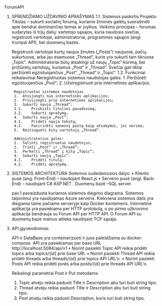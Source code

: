 ﻿ForumAPI

1. SPRENDŽIAMO UŽDAVINIO APRAŠYMAS
	1.1. Sistemos paskirtis
	Projekto Tikslas – sukurti socialinį forumą, kuriame žmonės galėtų susirašinėti apie bendrai dominančias temas ar įvykius.
	Veikimo principas – forumas sudarytas iš trijų dalių: vartotojo sąsajos, kuria naudosis svečiai, registruoti vartotojai, administratoriai,
	programinės sąsajos (angl. trumpai API), bei duomenų bazės.

	Registruoti vartotojai kurtų naujus žinutes („Posts“) naujuose, pačių sukurtuose, arba jau esamuose „Thread“, kurie yra sukurti tam tikruose „Topic”. 
	Administratoriai būtų atsakingi už naujų „Topic“ kūrimą, bei prižiūrėtų vartotojų, kuriamus „Post“ ir „Thread“. Svečiai gali tiktai peržiūrėti
	egzistuojančius „Post“, „Thread“ ir „Topic“.
	1.2. Funkciniai reikalavimai
		Neregistruotas sistemos naudotojas galės:
		1.	Peržiūrėti egzistuojančius „Post“;
		2.	Užsiregistruoti prie internetinės aplikacijos.

		Registruotas sistemos naudotojas
		1.	Atsijungti nuo internetinės aplikacijos;
		2.	Prisijungti prie internetinės aplikacijos;
		3.	Sukurti nauja „Thread“:
		3.1.	Priskisti titulini pavadinimą;
		3.2.	Sukurti aprašymą;
		4.	Sukurti nauja „Post“:
		4.1.	Pridėti nauja tekstą;
		4.2.	Pasirinkti senesnį postą kaip atsakymui, jei norima;
		5.	Reitinguoti kitų vartotojų „Thread“.

		Administratorius galės:
		1.	Šalinti registruotus naudotojus;
		2.	Trinti „Post“ ir „Thread“;
		3.	Perkelti „Thread“ į kitą „Topic“;
		4.	Sukurti naują „Topic“:
		4.1.	Pridėti titulą;
		4.2.	Pridėti aprašymą.

2. SISTEMOS ARCHITEKTŪRA
	Sistemos sudedamosios dalys: 
	•	Kliento pusė (ang. Front-End) – naudojant React.js
	•	Serverio pusė (angl. Back-End) – naudojant C# ASP.NET . Duomenų bazė –SQL server. 

	pav.1 pavaizduota kuriamos sistemos diegimo diagrama. Sistemos talpinimui yra naudojamas Azure serveris. Kiekviena sistemos dalis yra diegiama tame pačiame
	serveryje kaip Docker konteineris. Internetinė aplikacija yra pasiekiama per HTTP protokolą, o po pirmo užkrovimo aplikacija bendrauja su Forum API per HTTP API.
	O Forum API su duomenų baze mainus atlieka naudojant TCP sąsaja.

3. API įgyvendinimas
	
	API ir DataBase yra conteinerizuoti ir juos paleidžiama su docker-compose. API yra pasiekiamas per base URL http://localhost:5084/api/v1
	• Norint pasiekti Topic API reikia pridėti topics arba topics/{id} prie base URl.
	• Norint pasiekti Thread API reikia pridėti threads arba threads/{id} prie topics API URL'o.
	• Norint pasiekti Posts API reikia pridėti posts arba posts/{id} prie threads API URL'o.
	
	Reikalingi parametrai Post ir Put metodams:
	1. Topic atvėju reikia paduoti Title ir Description abu turi buti string tipo.
	2. Thread atvėju reikia paduoti Title ir Description abu turi buti string tipo.
	3. Post atvėju reikia paduoti Description, kuris turi buti string tipo.